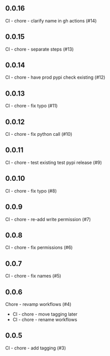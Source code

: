 ## 0.0.16
CI - chore - clarify name in gh actions (#14)

## 0.0.15
CI - chore - separate steps (#13)

## 0.0.14
CI - chore - have prod pypi check existing (#12)

## 0.0.13
CI - chore - fix typo (#11)

## 0.0.12
CI - chore - fix python call (#10)

## 0.0.11
CI - chore - test existing test pypi release (#9)

## 0.0.10
CI - chore - fix typo (#8)

## 0.0.9
CI - chore - re-add write permission (#7)

## 0.0.8
CI - chore - fix permissions (#6)

## 0.0.7
CI - chore - fix names (#5)

## 0.0.6
Chore - revamp workflows (#4)
* CI - chore - move tagging later
* CI - chore - rename workflows

## 0.0.5
CI - chore - add tagging (#3)
